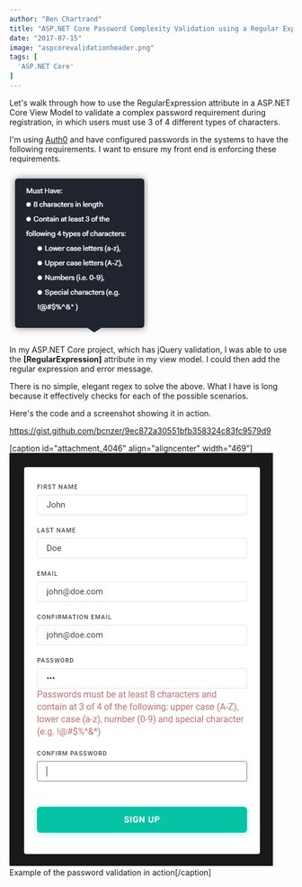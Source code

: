 ```yaml
---
author: "Ben Chartrand"
title: "ASP.NET Core Password Complexity Validation using a Regular Expression in a View Model"
date: "2017-07-15"
image: "aspcorevalidationheader.png"
tags: [
  'ASP.NET Core'
]
---
```


Let's walk through how to use the RegularExpression attribute in a ASP.NET Core View Model to validate a complex password requirement during registration, in which users must use 3 of 4 different types of characters.

I'm using [Auth0](https://auth0.com) and have configured passwords in the systems to have the following requirements. I want to ensure my front end is enforcing these requirements.

![Regular expression requirements](images/regexrequirement.png)

In my ASP.NET Core project, which has jQuery validation, I was able to use the **\[RegularExpression\]** attribute in my view model. I could then add the regular expression and error message.

There is no simple, elegant regex to solve the above. What I have is long because it effectively checks for each of the possible scenarios.

Here's the code and a screenshot showing it in action.

https://gist.github.com/bcnzer/9ec872a30551bfb358324c83fc9579d9

\[caption id="attachment\_4046" align="aligncenter" width="469"\]![Password validation example](images/passwordvalidationexample.png) Example of the password validation in action\[/caption\]
